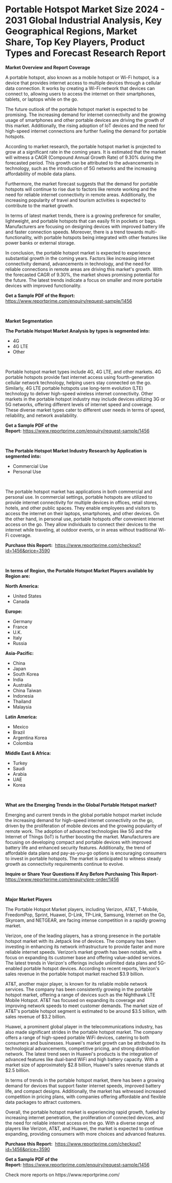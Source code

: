 <p><h1>Portable Hotspot Market Size 2024 - 2031 Global Industrial Analysis, Key Geographical Regions, Market Share, Top Key Players, Product Types and Forecast Research Report</h1></p><p><strong>Market Overview and Report Coverage</strong></p>
<p><p>A portable hotspot, also known as a mobile hotspot or Wi-Fi hotspot, is a device that provides internet access to multiple devices through a cellular data connection. It works by creating a Wi-Fi network that devices can connect to, allowing users to access the internet on their smartphones, tablets, or laptops while on the go.</p><p>The future outlook of the portable hotspot market is expected to be promising. The increasing demand for internet connectivity and the growing usage of smartphones and other portable devices are driving the growth of this market. Additionally, the rising adoption of IoT devices and the need for high-speed internet connections are further fueling the demand for portable hotspots.</p><p>According to market research, the portable hotspot market is projected to grow at a significant rate in the coming years. It is estimated that the market will witness a CAGR (Compound Annual Growth Rate) of 9.30% during the forecasted period. This growth can be attributed to the advancements in technology, such as the introduction of 5G networks and the increasing affordability of mobile data plans.</p><p>Furthermore, the market forecast suggests that the demand for portable hotspots will continue to rise due to factors like remote working and the need for reliable internet connectivity in remote areas. Additionally, the increasing popularity of travel and tourism activities is expected to contribute to the market growth.</p><p>In terms of latest market trends, there is a growing preference for smaller, lightweight, and portable hotspots that can easily fit in pockets or bags. Manufacturers are focusing on designing devices with improved battery life and faster connection speeds. Moreover, there is a trend towards multi-functionality, with portable hotspots being integrated with other features like power banks or external storage.</p><p>In conclusion, the portable hotspot market is expected to experience substantial growth in the coming years. Factors like increasing internet connectivity demand, advancements in technology, and the need for reliable connections in remote areas are driving this market's growth. With the forecasted CAGR of 9.30%, the market shows promising potential for the future. The latest trends indicate a focus on smaller and more portable devices with improved functionality.</p></p>
<p><strong>Get a Sample PDF of the Report:</strong> <a href="https://www.reportprime.com/enquiry/request-sample/1456">https://www.reportprime.com/enquiry/request-sample/1456</a></p>
<p>&nbsp;</p>
<p><strong>Market Segmentation</strong></p>
<p><strong>The Portable Hotspot Market Analysis by types is segmented into:</strong></p>
<p><ul><li>4G</li><li>4G LTE</li><li>Other</li></ul></p>
<p>&nbsp;</p>
<p><p>Portable hotspot market types include 4G, 4G LTE, and other markets. 4G portable hotspots provide fast internet access using fourth-generation cellular network technology, helping users stay connected on the go. Similarly, 4G LTE portable hotspots use long-term evolution (LTE) technology to deliver high-speed wireless internet connectivity. Other markets in the portable hotspot industry may include devices utilizing 3G or 5G networks, offering different levels of internet speed and coverage. These diverse market types cater to different user needs in terms of speed, reliability, and network availability.</p></p>
<p><strong>Get a Sample PDF of the Report:</strong>&nbsp;<a href="https://www.reportprime.com/enquiry/request-sample/1456">https://www.reportprime.com/enquiry/request-sample/1456</a></p>
<p>&nbsp;</p>
<p><strong>The Portable Hotspot Market Industry Research by Application is segmented into:</strong></p>
<p><ul><li>Commercial Use</li><li>Personal Use</li></ul></p>
<p>&nbsp;</p>
<p><p>The portable hotspot market has applications in both commercial and personal use. In commercial settings, portable hotspots are utilized to provide internet connectivity for multiple devices in offices, retail stores, hotels, and other public spaces. They enable employees and visitors to access the internet on their laptops, smartphones, and other devices. On the other hand, in personal use, portable hotspots offer convenient internet access on the go. They allow individuals to connect their devices to the internet while traveling, at outdoor events, or in areas without traditional Wi-Fi coverage.</p></p>
<p><strong>Purchase this Report:</strong>&nbsp; <a href="https://www.reportprime.com/checkout?id=1456&price=3590">https://www.reportprime.com/checkout?id=1456&price=3590</a></p>
<p>&nbsp;</p>
<p><strong>In terms of Region, the Portable Hotspot Market Players available by Region are:</strong></p>
<p>
    <p> <strong> North America: </strong>
        <ul>
            <li>United States</li>
            <li>Canada</li>
        </ul>
        </p> 
    <p> <strong> Europe: </strong>
        <ul>
            <li>Germany</li>
            <li>France</li>
            <li>U.K.</li>
            <li>Italy</li>
            <li>Russia</li>
        </ul>
        </p> 
    <p> <strong> Asia-Pacific: </strong>
        <ul>
            <li>China</li>
            <li>Japan</li>
            <li>South Korea</li>
            <li>India</li>
            <li>Australia</li>
            <li>China Taiwan</li>
            <li>Indonesia</li>
            <li>Thailand</li>
            <li>Malaysia</li>
        </ul>
        </p> 
    <p> <strong> Latin America: </strong>
        <ul>
            <li>Mexico</li>
            <li>Brazil</li>
            <li>Argentina Korea</li>
            <li>Colombia</li>
        </ul>
        </p> 
    <p> <strong> Middle East & Africa: </strong>
        <ul>
            <li>Turkey</li>
            <li>Saudi</li>
            <li>Arabia</li>
            <li>UAE</li>
            <li>Korea</li>
        </ul>
    </p>
    </p>
<p>&nbsp;</p>
<p><strong>What are the Emerging Trends in the Global Portable Hotspot market?</strong></p>
<p><p>Emerging and current trends in the global portable hotspot market include the increasing demand for high-speed internet connectivity on the go, driven by the proliferation of mobile devices and the growing popularity of remote work. The adoption of advanced technologies like 5G and the Internet of Things (IoT) is further boosting the market. Manufacturers are focusing on developing compact and portable devices with improved battery life and enhanced security features. Additionally, the trend of affordable data plans and pay-as-you-go options is encouraging consumers to invest in portable hotspots. The market is anticipated to witness steady growth as connectivity requirements continue to evolve.</p></p>
<p><strong>Inquire or Share Your Questions If Any Before Purchasing This Report</strong>- <a href="https://www.reportprime.com/enquiry/pre-order/1456">https://www.reportprime.com/enquiry/pre-order/1456</a></p>
<p>&nbsp;</p>
<p><strong>Major Market Players</strong></p>
<p><p>The Portable Hotspot Market players, including Verizon, AT&T, T-Mobile, FreedomPop, Sprint, Huawei, D-Link, TP-Link, Samsung, Internet on the Go, Skyroam, and NETGEAR, are facing intense competition in a rapidly growing market.</p><p>Verizon, one of the leading players, has a strong presence in the portable hotspot market with its Jetpack line of devices. The company has been investing in enhancing its network infrastructure to provide faster and more reliable internet speeds. Verizon’s market growth has been notable, with a focus on expanding its customer base and offering value-added services. The latest trends in Verizon's offerings include unlimited data plans and 5G-enabled portable hotspot devices. According to recent reports, Verizon's sales revenue in the portable hotspot market reached $3.9 billion.</p><p>AT&T, another major player, is known for its reliable mobile network services. The company has been consistently growing in the portable hotspot market, offering a range of devices such as the Nighthawk LTE Mobile Hotspot. AT&T has focused on expanding its coverage and improving network speeds to meet customer demands. The market size of AT&T's portable hotspot segment is estimated to be around $3.5 billion, with sales revenue of $3.2 billion.</p><p>Huawei, a prominent global player in the telecommunications industry, has also made significant strides in the portable hotspot market. The company offers a range of high-speed portable WiFi devices, catering to both consumers and businesses. Huawei's market growth can be attributed to its technological advancements, competitive pricing, and strong distribution network. The latest trend seen in Huawei's products is the integration of advanced features like dual-band WiFi and high battery capacity. With a market size of approximately $2.8 billion, Huawei's sales revenue stands at $2.5 billion.</p><p>In terms of trends in the portable hotspot market, there has been a growing demand for devices that support faster internet speeds, improved battery life, and compact designs. Additionally, the market has witnessed increased competition in pricing plans, with companies offering affordable and flexible data packages to attract customers.</p><p>Overall, the portable hotspot market is experiencing rapid growth, fueled by increasing internet penetration, the proliferation of connected devices, and the need for reliable internet access on the go. With a diverse range of players like Verizon, AT&T, and Huawei, the market is expected to continue expanding, providing consumers with more choices and advanced features.</p></p>
<p><strong>Purchase this Report:</strong>&nbsp;&nbsp;<a href="https://www.reportprime.com/checkout?id=1456&price=3590">https://www.reportprime.com/checkout?id=1456&price=3590</a></p>
<p></p>
<p><strong>Get a Sample PDF of the Report:</strong>&nbsp;<a href="https://www.reportprime.com/enquiry/request-sample/1456">https://www.reportprime.com/enquiry/request-sample/1456</a></p>
<p>Check more reports on https://www.reportprime.com/</p>